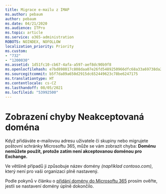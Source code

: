 ```yaml
---
title: Migrace e-mailu z IMAP
ms.author: pebaum
author: pebaum
ms.date: 04/21/2020
ms.audience: ITPro
ms.topic: article
ms.service: o365-administration
ROBOTS: NOINDEX, NOFOLLOW
localization_priority: Priority
ms.custom:
- "732"
- "1200030"
ms.assetid: 1d51fc10-cb67-4afa-a597-aef8dc90b9f8
ms.openlocfilehash: e7bd898017c808daa07e26fd5489250966dfc68a33a69738da2b694b9af2fb74
ms.sourcegitcommit: b5f7da89a650d2915dc652449623c78be6247175
ms.translationtype: HT
ms.contentlocale: cs-CZ
ms.lasthandoff: 08/05/2021
ms.locfileid: "53992500"
---
```

# <a name="when-you-get-a-not-an-accepted-domain-error"></a>Zobrazení chyby Neakceptovaná doména

Když přidáváte e-mailovou adresu uživatele či skupiny nebo migrujete poštovní schránky Microsoftu 365, může se vám zobrazit chyba: **Doménu nemůžete použít, protože zatím není akceptovanou doménou pro Exchange.**
  
Ve většině případů ji způsobuje název domény *(například contoso.com)*, který není pro vaši organizaci plně nastavený.
  
Podle pokynů v článku o [přidání domény do Microsoftu 365](https://docs.microsoft.com/microsoft-365/admin/setup/add-domain) prosím ověřte, jestli se nastavení domény úplně dokončilo.
  